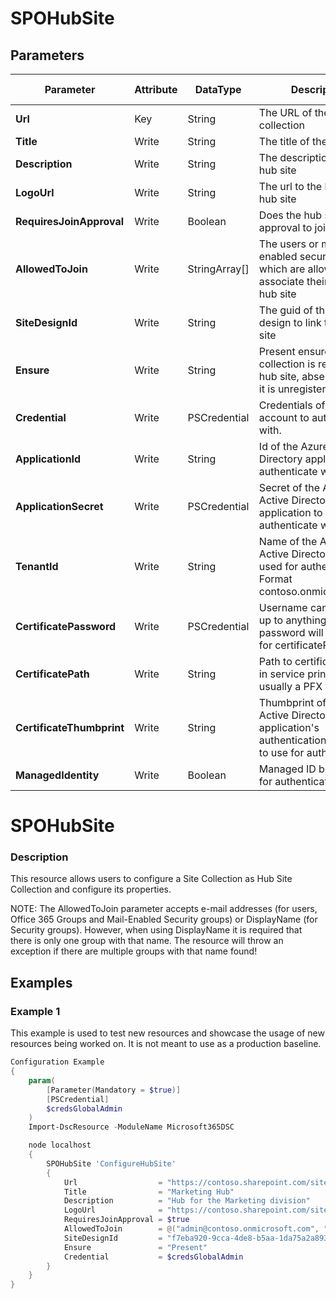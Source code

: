 ﻿# SPOHubSite

## Parameters

| Parameter | Attribute | DataType | Description | Allowed Values |
| --- | --- | --- | --- | --- |
| **Url** | Key | String | The URL of the site collection ||
| **Title** | Write | String | The title of the hub site ||
| **Description** | Write | String | The description of the hub site ||
| **LogoUrl** | Write | String | The url to the logo of the hub site ||
| **RequiresJoinApproval** | Write | Boolean | Does the hub site require approval to join ||
| **AllowedToJoin** | Write | StringArray[] | The users or mail-enabled security groups which are allowed to associate their site with a hub site ||
| **SiteDesignId** | Write | String | The guid of the site design to link to the hub site ||
| **Ensure** | Write | String | Present ensures the site collection is registered as hub site, absent ensures it is unregistered |Present, Absent|
| **Credential** | Write | PSCredential | Credentials of the account to authenticate with. ||
| **ApplicationId** | Write | String | Id of the Azure Active Directory application to authenticate with. ||
| **ApplicationSecret** | Write | PSCredential | Secret of the Azure Active Directory application to authenticate with. ||
| **TenantId** | Write | String | Name of the Azure Active Directory tenant used for authentication. Format contoso.onmicrosoft.com ||
| **CertificatePassword** | Write | PSCredential | Username can be made up to anything but password will be used for certificatePassword ||
| **CertificatePath** | Write | String | Path to certificate used in service principal usually a PFX file. ||
| **CertificateThumbprint** | Write | String | Thumbprint of the Azure Active Directory application's authentication certificate to use for authentication. ||
| **ManagedIdentity** | Write | Boolean | Managed ID being used for authentication. ||

# SPOHubSite

### Description

This resource allows users to configure a Site Collection as Hub Site
Collection and configure its properties.

NOTE:
The AllowedToJoin parameter accepts e-mail addresses (for users, Office
365 Groups and Mail-Enabled Security groups) or DisplayName (for
Security groups). However, when using DisplayName it is required that
there is only one group with that name. The resource will throw an
exception if there are multiple groups with that name found!

## Examples

### Example 1

This example is used to test new resources and showcase the usage of new resources being worked on.
It is not meant to use as a production baseline.

```powershell
Configuration Example
{
    param(
        [Parameter(Mandatory = $true)]
        [PSCredential]
        $credsGlobalAdmin
    )
    Import-DscResource -ModuleName Microsoft365DSC

    node localhost
    {
        SPOHubSite 'ConfigureHubSite'
        {
            Url                  = "https://contoso.sharepoint.com/sites/Marketing"
            Title                = "Marketing Hub"
            Description          = "Hub for the Marketing division"
            LogoUrl              = "https://contoso.sharepoint.com/sites/Marketing/SiteAssets/hublogo.png"
            RequiresJoinApproval = $true
            AllowedToJoin        = @("admin@contoso.onmicrosoft.com", "superuser@contoso.onmicrosoft.com")
            SiteDesignId         = "f7eba920-9cca-4de8-b5aa-1da75a2a893c"
            Ensure               = "Present"
            Credential           = $credsGlobalAdmin
        }
    }
}
```

